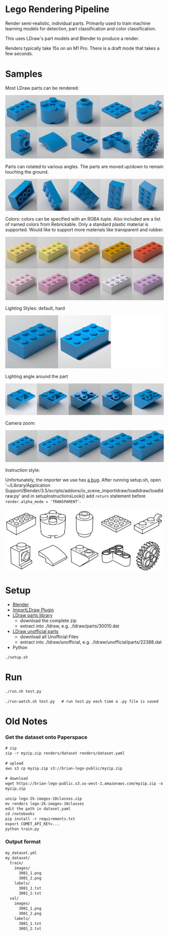 # Lego Rendering Pipeline

Render semi-realistic, individual parts. Primarily used to train
machine learning models for detection, part classification and color
classification.

This uses LDraw's part models and Blender to produce a render.

Renders typically take 15s on an M1 Pro. There is a draft mode
that takes a few seconds.


# Samples

Most LDraw parts can be rendered:

![grid of parts](docs/parts.png)

Parts can rotated to various angles. The parts are moved up/down to
remain touching the ground.

![grid of various rotations](docs/part_rotations.png)

Colors: colors can be specified with an RGBA tuple. Also included are a list of named colors from Rebrickable. Only a standard plastic material is supported. Would like to support more materials like transparent and rubber.

![grid of colors](docs/colors.png)

Lighting Styles: default, hard

![grid of lighting styles](docs/lighting_styles.png)

Lighting angle around the part

![grid of light angles](docs/light_angles.png)

Camera zoom:

![grid of various zoom levels](docs/zooms.png)


Instruction style:

Unfortunately, the importer we use has [a bug](https://github.com/TobyLobster/ImportLDraw/issues/76). After running setup.sh,
open '~/Library/Application Support/Blender/3.5/scripts/addons/io_scene_importldraw/loadldraw/loadldraw.py' and in setupInstructionsLook() add `return` statement
before `render.alpha_mode = 'TRANSPARENT'`.

![grid of various parts in line art style](docs/instructions.png)

# Setup
- [Blender](https://blender.org)
- [ImportLDraw Plugin](https://github.com/TobyLobster/ImportLDraw)
- [LDraw parts library](https://library.ldraw.org/updates?latest)
  - download the complete zip
  - extract into ./ldraw, e.g. ./ldraw/parts/30010.dat
- [LDraw unofficial parts](https://library.ldraw.org/tracker)
  - download all Unofficial Files
  - extract into ./ldraw/unofficial, e.g. ./ldraw/unofficial/parts/22388.dat
- Python

```
./setup.sh
```

# Run
```
./run.sh test.py

./run-watch.sh test.py   # run test.py each time a .py file is saved
```


# Old Notes

### Get the dataset onto Paperspace

```
# zip
zip -r myzip.zip renders/dataset renders/dataset.yaml

# upload
aws s3 cp myzip.zip s3://brian-lego-public/myzip.zip

# download
wget https://brian-lego-public.s3.us-west-1.amazonaws.com/myzip.zip -o myzip.zip

unzip lego-2k-images-10classes.zip
mv renders lego-2k-images-10classes
edit the path in dataset.yaml
cd /notebooks
pip install -r requirements.txt
export COMET_API_KEY=...
python train.py
```

###  Output format

```
my_dataset.yml
my_dataset/
  train/
    images/
      3001_1.png
      3001_2.png
    labels/
      3001_1.txt
      3001_2.txt
  val/
    images/
      3001_1.png
      3001_2.png
    labels/
      3001_1.txt
      3001_2.txt
```
